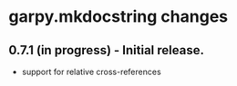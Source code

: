 # garpy.mkdocstring changes

## 0.7.1 (in progress) - Initial release.

* support for relative cross-references

